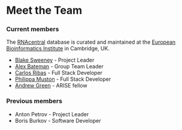 
# Meet the Team

### Current members

The [RNAcentral](/) database is curated and maintained at the [European Bioinformatics Institute](https://www.ebi.ac.uk/) in Cambridge, UK.

- [Blake Sweeney](https://www.ebi.ac.uk/people/person/blake-sweeney/) - Project Leader
- [Alex Bateman](https://www.ebi.ac.uk/people/person/alex-bateman/) - Group Team Leader
- [Carlos Ribas](https://www.ebi.ac.uk/people/person/carlos-eduardo-ribas/) - Full Stack Developer
- [Philippa Muston](https://www.ebi.ac.uk/people/person/philippa-muston/) - Full Stack Developer
- [Andrew Green](https://www.ebi.ac.uk/people/person/andrew-green/) - ARISE fellow

### Previous members

- Anton Petrov - Project Leader
- Boris Burkov - Software Developer
